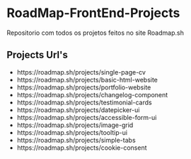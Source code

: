 # RoadMap-FrontEnd-Projects
Repositorio com todos os projetos feitos no site Roadmap.sh

## Projects Url's

<ul>
    <li>https://roadmap.sh/projects/single-page-cv</li>
    <li>https://roadmap.sh/projects/basic-html-website</li>
    <li>https://roadmap.sh/projects/portfolio-website</li>
    <li>https://roadmap.sh/projects/changelog-component</li>
    <li>https://roadmap.sh/projects/testimonial-cards</li>
    <li>https://roadmap.sh/projects/datepicker-ui</li>
    <li>https://roadmap.sh/projects/accessible-form-ui</li>
    <li>https://roadmap.sh/projects/image-grid</li>
    <li>https://roadmap.sh/projects/tooltip-ui</li>
    <li>https://roadmap.sh/projects/simple-tabs</li>
    <li>https://roadmap.sh/projects/cookie-consent</li>
</ul>
